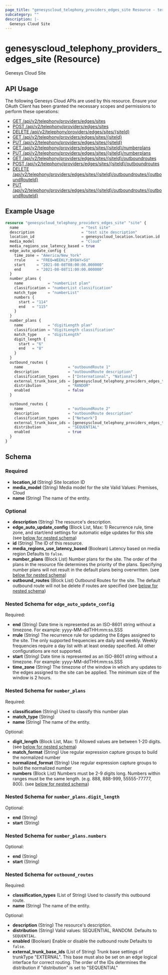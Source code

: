 ```yaml
---
page_title: "genesyscloud_telephony_providers_edges_site Resource - terraform-provider-genesyscloud"
subcategory: ""
description: |-
  Genesys Cloud Site
---
```

# genesyscloud_telephony_providers_edges_site (Resource)

Genesys Cloud Site

## API Usage
The following Genesys Cloud APIs are used by this resource. Ensure your OAuth Client has been granted the necessary scopes and permissions to perform these operations:

* [GET /api/v2/telephony/providers/edges/sites](https://developer.genesys.cloud/api/rest/v2/telephonyprovidersedge/#get-api-v2-telephony-providers-edges-sites)
* [POST /api/v2/telephony/providers/edges/sites](https://developer.genesys.cloud/api/rest/v2/telephonyprovidersedge/#post-api-v2-telephony-providers-edges-sites)
* [DELETE /api/v2/telephony/providers/edges/sites/{siteId}](https://developer.genesys.cloud/api/rest/v2/telephonyprovidersedge/#delete-api-v2-telephony-providers-edges-sites--siteId-)
* [GET /api/v2/telephony/providers/edges/sites/{siteId}](https://developer.genesys.cloud/api/rest/v2/telephonyprovidersedge/#get-api-v2-telephony-providers-edges-sites--siteId-)
* [PUT /api/v2/telephony/providers/edges/sites/{siteId}](https://developer.genesys.cloud/api/rest/v2/telephonyprovidersedge/#put-api-v2-telephony-providers-edges-sites--siteId-)
* [GET /api/v2/telephony/providers/edges/sites/{siteId}/numberplans](https://developer.genesys.cloud/api/rest/v2/telephonyprovidersedge/#get-api-v2-telephony-providers-edges-sites--siteId--numberplans)
* [PUT /api/v2/telephony/providers/edges/sites/{siteId}/numberplans](https://developer.genesys.cloud/api/rest/v2/telephonyprovidersedge/#put-api-v2-telephony-providers-edges-sites--siteId--numberplans)
* [GET /api/v2/telephony/providers/edges/sites/{siteId}/outboundroutes](https://developer.genesys.cloud/api/rest/v2/telephonyprovidersedge/#get-api-v2-telephony-providers-edges-sites--siteId--outboundroutes)
* [POST /api/v2/telephony/providers/edges/sites/{siteId}/outboundroutes](https://developer.genesys.cloud/api/rest/v2/telephonyprovidersedge/#post-api-v2-telephony-providers-edges-sites--siteId--outboundroutes)
* [DELETE /api/v2/telephony/providers/edges/sites/{siteId}/outboundroutes/{outboundRouteId}](https://developer.genesys.cloud/api/rest/v2/telephonyprovidersedge/#delete-api-v2-telephony-providers-edges-sites--siteId--outboundroutes--outboundRouteId-)
* [PUT /api/v2/telephony/providers/edges/sites/{siteId}/outboundroutes/{outboundRouteId}](https://developer.genesys.cloud/api/rest/v2/telephonyprovidersedge/#put-api-v2-telephony-providers-edges-sites--siteId--outboundroutes--outboundRouteId-)


## Example Usage

```terraform
resource "genesyscloud_telephony_providers_edges_site" "site" {
  name                            = "test site"
  description                     = "test site description"
  location_id                     = genesyscloud_location.location.id
  media_model                     = "Cloud"
  media_regions_use_latency_based = true
  edge_auto_update_config {
    time_zone = "America/New_York"
    rrule     = "FREQ=WEEKLY;BYDAY=SU"
    start     = "2021-08-08T08:00:00.000000"
    end       = "2021-08-08T11:00:00.000000"
  }
  number_plans {
    name           = "numberList plan"
    classification = "numberList classification"
    match_type     = "numberList"
    numbers {
      start = "114"
      end   = "115"
    }
  }
  number_plans {
    name           = "digitLength plan"
    classification = "digitLength classification"
    match_type     = "digitLength"
    digit_length {
      start = "6"
      end   = "8"
    }
  }
  outbound_routes {
    name                    = "outboundRoute 1"
    description             = "outboundRoute description"
    classification_types    = ["International", "National"]
    external_trunk_base_ids = [genesyscloud_telephony_providers_edges_trunkbasesettings.trunk-base-settings1.id]
    distribution            = "RANDOM"
    enabled                 = false
  }

  outbound_routes {
    name                    = "outboundRoute 2"
    description             = "outboundRoute description"
    classification_types    = ["Network"]
    external_trunk_base_ids = [genesyscloud_telephony_providers_edges_trunkbasesettings.trunk-base-settings2.id]
    distribution            = "SEQUENTIAL"
    enabled                 = true
  }
}
```

<!-- schema generated by tfplugindocs -->
## Schema

### Required

- **location_id** (String) Site location ID
- **media_model** (String) Media model for the site Valid Values: Premises, Cloud
- **name** (String) The name of the entity.

### Optional

- **description** (String) The resource's description.
- **edge_auto_update_config** (Block List, Max: 1) Recurrence rule, time zone, and start/end settings for automatic edge updates for this site (see [below for nested schema](#nestedblock--edge_auto_update_config))
- **id** (String) The ID of this resource.
- **media_regions_use_latency_based** (Boolean) Latency based on media region Defaults to `false`.
- **number_plans** (Block List) Number plans for the site. The order of the plans in the resource file determines the priority of the plans. Specifying number plans will not result in the default plans being overwritten. (see [below for nested schema](#nestedblock--number_plans))
- **outbound_routes** (Block List) Outbound Routes for the site. The default outbound route will not be delete if routes are specified (see [below for nested schema](#nestedblock--outbound_routes))

<a id="nestedblock--edge_auto_update_config"></a>
### Nested Schema for `edge_auto_update_config`

Required:

- **end** (String) Date time is represented as an ISO-8601 string without a timezone. For example: yyyy-MM-ddTHH:mm:ss.SSS
- **rrule** (String) The recurrence rule for updating the Edges assigned to the site. The only supported frequencies are daily and weekly. Weekly frequencies require a day list with at least oneday specified. All other configurations are not supported.
- **start** (String) Date time is represented as an ISO-8601 string without a timezone. For example: yyyy-MM-ddTHH:mm:ss.SSS
- **time_zone** (String) The timezone of the window in which any updates to the edges assigned to the site can be applied. The minimum size of the window is 2 hours.


<a id="nestedblock--number_plans"></a>
### Nested Schema for `number_plans`

Required:

- **classification** (String) Used to classify this number plan
- **match_type** (String)
- **name** (String) The name of the entity.

Optional:

- **digit_length** (Block List, Max: 1) Allowed values are between 1-20 digits. (see [below for nested schema](#nestedblock--number_plans--digit_length))
- **match_format** (String) Use regular expression capture groups to build the normalized number
- **normalized_format** (String) Use regular expression capture groups to build the normalized number
- **numbers** (Block List) Numbers must be 2-9 digits long. Numbers within ranges must be the same length. (e.g. 888, 888-999, 55555-77777, 800). (see [below for nested schema](#nestedblock--number_plans--numbers))

<a id="nestedblock--number_plans--digit_length"></a>
### Nested Schema for `number_plans.digit_length`

Optional:

- **end** (String)
- **start** (String)


<a id="nestedblock--number_plans--numbers"></a>
### Nested Schema for `number_plans.numbers`

Optional:

- **end** (String)
- **start** (String)



<a id="nestedblock--outbound_routes"></a>
### Nested Schema for `outbound_routes`

Required:

- **classification_types** (List of String) Used to classify this outbound route.
- **name** (String) The name of the entity.

Optional:

- **description** (String) The resource's description.
- **distribution** (String) Valid values: SEQUENTIAL, RANDOM. Defaults to `SEQUENTIAL`.
- **enabled** (Boolean) Enable or disable the outbound route Defaults to `false`.
- **external_trunk_base_ids** (List of String) Trunk base settings of trunkType "EXTERNAL". This base must also be set on an edge logical interface for correct routing. The order of the IDs determines the distribution if "distribution" is set to "SEQUENTIAL"

